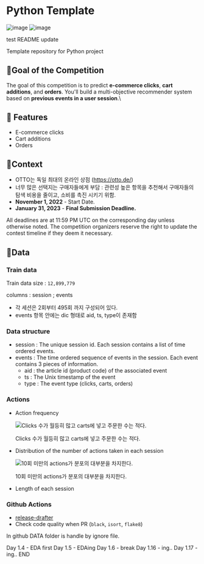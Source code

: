 # Python Template
![image](https://user-images.githubusercontent.com/100894816/207234514-8f4774dd-7fae-4226-a0de-0de77bae0025.png)
![image](https://user-images.githubusercontent.com/100894816/207234536-ba208aa7-0004-4fd1-bb1a-60447f1c72ea.png)


test README update

Template repository for Python project
## 🎯**Goal of the Competition**

The goal of this competition is to predict **e-commerce clicks**, **cart additions**, and **orders**. You'll build a multi-objective recommender system based on **previous events in a user session**.\

## 🚀 Features
- E-commerce clicks
- Cart additions
- Orders

## 📖**Context**

- OTTO는 독일 최대의 온라인 상점 (https://otto.de/)
- 너무 많은 선택지는 구매자들에게 부담
: 관련성 높은 항목을 추천해서 구매자들의 탐색 비용을 줄이고, 소비를 촉진 시키기 위함.
- **November 1, 2022** - Start Date.
- **January 31, 2023** - **Final Submission Deadline.**

All deadlines are at 11:59 PM UTC on the corresponding day unless otherwise noted. The competition organizers reserve the right to update the contest timeline if they deem it necessary.

## 💾Data

### Train data

Train data size : `12,899,779`

columns : session ; events

- 각 세션은 2회부터 495회 까지 구성되어 있다.
- events 항목 안에는 dic 형태로 aid, ts, type이 존재함

### Data structure

- session : The unique session id. Each session contains a list of time ordered events.
- events : The time ordered sequence of events in the session. Each event contains 3 pieces of information.
    - aid : the article id (product code) of the associated event
    - ts : The Unix timestamp of the event
    - type : The event type (clicks, carts, orders)

### Actions

- Action frequency
    
    ![Clicks 수가 월등히 많고 carts에 넣고 주문한 수는 적다.](https://s3-us-west-2.amazonaws.com/secure.notion-static.com/4d3fcb32-b587-4f9f-bbde-c6884706b53d/Untitled.png)
    
    Clicks 수가 월등히 많고 carts에 넣고 주문한 수는 적다.
    
- Distribution of the number of actions taken in each session
    
    ![10회 미만의 actions가 분포의 대부분을 차지한다. ](https://s3-us-west-2.amazonaws.com/secure.notion-static.com/48165eb0-c5eb-42b2-a4c2-216beca1a037/Untitled.png)
    
    10회 미만의 actions가 분포의 대부분을 차지한다. 
    
- Length of each session

### Github Actions

- [release-drafter](https://github.com/release-drafter/release-drafter)
- Check code quality when PR (`black`, `isort`, `flake8`)


In github DATA folder is handle by ignore file.

Day 1.4 - EDA first
Day 1.5 - EDAing
Day 1.6 - break
Day 1.16 - ing..
Day 1.17 - ing..
END
